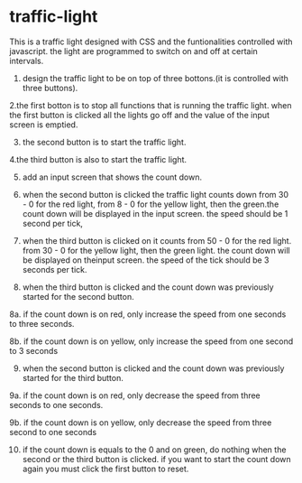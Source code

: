 # traffic-light
This is a traffic light designed with CSS and the funtionalities controlled with javascript. the light are programmed to switch on and off at certain intervals. 
1. design the traffic light to be on top of three bottons.(it is controlled with three buttons).

2.the first botton is to stop all functions that is running the traffic light. when the first button is clicked all the lights go off and the value of the input screen is emptied. 

3. the second button is to start the traffic light.

4.the third button is also to start the traffic light. 

5. add an input screen that shows the count down. 

6. when the second button is clicked the traffic light counts down from 30 - 0 for the red light, from 8 - 0 for the yellow light, then the green.the count down will be displayed in the input screen. 
the speed should be 1 second per tick, 

7. when the third button is clicked on it counts from 50 - 0 for the red light. from 30 - 0 for the yellow light, then the green light. the count down will be displayed on theinput screen. the speed of the tick should be 3 seconds per tick. 

8. when the third button is clicked and the count down was previously started for the second button.

8a. if the count down is on red, only increase the speed from one seconds to three seconds.

8b. if the count down is on yellow, only increase the speed from one second to 3 seconds

9. when the second button is clicked and the count down was previously started for the third button.

9a. if the count down is on red, only decrease the speed from three seconds to one seconds.

9b. if the count down is on yellow, only decrease the speed from three second to one seconds

10. if the count down is equals to the 0 and on green, do nothing when the second or the third button is clicked. if you want to start the count down again you must click the first button to reset. 
